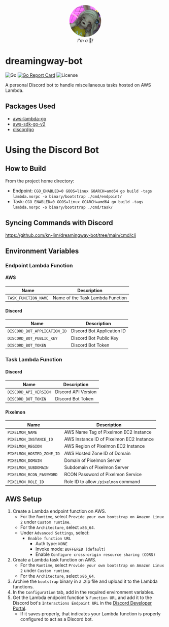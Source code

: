 <p align="center">
  <img width="100" style="border-radius: 50%" src="https://raw.githubusercontent.com/kn-lim/dreamingway-bot/main/images/dreamingway.png"></img>
  <br>
  <i>I'm a</i> 🤖<i>!</i>
</p>

# dreamingway-bot

![Go](https://img.shields.io/github/go-mod/go-version/kn-lim/dreamingway-bot)
[![Go Report Card](https://goreportcard.com/badge/github.com/kn-lim/dreamingway-bot)](https://goreportcard.com/report/github.com/kn-lim/dreamingway-bot)
![License](https://img.shields.io/github/license/kn-lim/dreamingway-bot)

A personal Discord bot to handle miscellaneous tasks hosted on AWS Lambda.

## Packages Used

- [aws-lambda-go](https://github.com/aws/aws-lambda-go/)
- [aws-sdk-go-v2](https://github.com/aws/aws-sdk-go-v2)
- [discordgo](https://github.com/bwmarrin/discordgo/)

# Using the Discord Bot

## How to Build

From the project home directory: 

- Endpoint: `CGO_ENABLED=0 GOOS=linux GOARCH=amd64 go build -tags lambda.norpc -o binary/bootstrap ./cmd/endpoint/`
- Task: `CGO_ENABLED=0 GOOS=linux GOARCH=amd64 go build -tags lambda.norpc -o binary/bootstrap ./cmd/task/`

## Syncing Commands with Discord

https://github.com/kn-lim/dreamingway-bot/tree/main/cmd/cli

## Environment Variables

### Endpoint Lambda Function

#### AWS

| Name | Description |
| - | - |
| `TASK_FUNCTION_NAME` | Name of the Task Lambda Function |

#### Discord

| Name | Description |
| - | - |
| `DISCORD_BOT_APPLICATION_ID` | Discord Bot Application ID |
| `DISCORD_BOT_PUBLIC_KEY` | Discord Bot Public Key |
| `DISCORD_BOT_TOKEN` | Discord Bot Token |

### Task Lambda Function

#### Discord

| Name | Description |
| - | - |
| `DISCORD_API_VERSION` | Discord API Version |
| `DISCORD_BOT_TOKEN` | Discord Bot Token |

#### Pixelmon

| Name | Description |
| - | - |
| `PIXELMON_NAME` | AWS Name Tag of Pixelmon EC2 Instance |
| `PIXELMON_INSTANCE_ID` | AWS Instance ID of Pixelmon EC2 Instance |
| `PIXELMON_REGION` | AWS Region of Pixelmon EC2 Instance |
| `PIXELMON_HOSTED_ZONE_ID` | AWS Hosted Zone ID of Domain |
| `PIXELMON_DOMAIN` | Domain of Pixelmon Server |
| `PIXELMON_SUBDOMAIN` | Subdomain of Pixelmon Server |
| `PIXELMON_RCON_PASSWORD` | RCON Password of Pixelmon Service |
| `PIXELMON_ROLE_ID` | Role ID to allow `/pixelmon` command |

## AWS Setup

1. Create a Lambda endpoint function on AWS. 
    - For the `Runtime`, select `Provide your own bootstrap on Amazon Linux 2` under `Custom runtime`.
    - For the `Architecture`, select `x86_64`.
    - Under `Advanced Settings`, select:
        - `Enable function URL`
          - Auth type: `NONE`
          - Invoke mode: `BUFFERED (default)`
          - Enable `Configure cross-origin resource sharing (CORS)`
2. Create a Lambda task function on AWS. 
    - For the `Runtime`, select `Provide your own bootstrap on Amazon Linux 2` under `Custom runtime`.
    - For the `Architecture`, select `x86_64`.
3. Archive the `bootstrap` binary in a .zip file and upload it to the Lambda functions.
4. In the `Configuration` tab, add in the required environment variables.
5. Get the Lambda endpoint function's `Function URL` and add it to the Discord bot's `Interactions Endpoint URL` in the [Discord Developer Portal](https://discord.com/developers/).
    - If it saves properly, that indicates your Lambda function is properly configured to act as a Discord bot.
